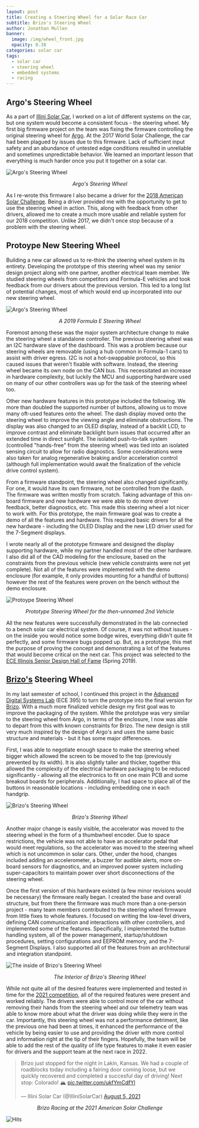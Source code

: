 ```yaml
---
layout: post
title: Creating a Steering Wheel for a Solar Race Car
subtitle: Brizo's Steering Wheel
author: Jonathan Mullen
banner:
  image: /img/wheel_front.jpg
  opacity: 0.38
categories: solar car
tags:
  - solar car
  - steering wheel
  - embedded systems
  - racing
---
```


## Argo's Steering Wheel

As a part of [Illini Solar Car](https://www.illinisolarcar.com/), I worked on a lot of different systems on the car, but one system would become a consistent focus - the steering wheel. My first big firmware project on the team was fixing the firmware controlling the original steering wheel for [Argo](https://www.illinisolarcar.com/argo). At the 2017 World Solar Challenge, the car had been plagued by issues due to this firmware. Lack of sufficient input safety and an abundance of untested edge conditions resulted in unreliable and sometimes unpredictable behavior. We learned an important lesson that everything is much harder once you put it together on a solar car.

![Argo's Steering Wheel](/img/argo_wheel.jpg)
<p align="center"><i>Argo's Steering Wheel<br></i></p>

As I re-wrote this firmware I also became a driver for the [2018 American Solar Challenge](https://www.illinisolarcar.com/asc-2018). Being a driver provided me with the opportunity to get to use the steering wheel in action. This, along with feedback from other drivers, allowed me to create a much more usable and reliable system for our 2018 competition. Unlike 2017, we didn't once stop because of a problem with the steering wheel.

## Protoype New Steering Wheel

Building a new car allowed us to re-think the steering wheel system in its entirety. Developing the prototype of this steering wheel was my senior design project along with one partner, another electrical team member. We studied steering wheels from competitors and Formula-E vehicles and took feedback from our drivers about the previous version. This led to a long list of potential changes, most of which would end up incorporated into our new steering wheel.

![Argo's Steering Wheel](/img/formulae_wheel.jpg)
<p align="center"><i>A 2019 Formula E Steering Wheel<br></i></p>

Foremost among these was the major system architecture change to make the steering wheel a standalone controller. The previous steering wheel was an I2C hardware slave of the dashboard. This was a problem because our steering wheels are removable (using a hub common in Formula-1 cars) to assist with driver egress. I2C is not a hot-swappable protocol, so this caused issues that weren't fixable with software. Instead, the steering wheel became its own node on the CAN bus. This necessitated an increase in hardware complexity, but luckily the MCU and supporting hardware used on many of our other controllers was up for the task of the steering wheel too.

Other new hardware features in this prototype included the following. We more than doubled the supported number of buttons, allowing us to move many oft-used features onto the wheel. The dash display moved onto the steering wheel to improve the viewing angle and eliminate obstructions. The display was also changed to an OLED display, instead of a backlit LCD, to improve contrast and eliminate backlight burn issues that occurred after an extended time in direct sunlight. The isolated push-to-talk system (controlled "hands-free" from the steering wheel) was tied into an isolated sensing circuit to allow for radio diagnostics. Some considerations were also taken for analog regenerative braking and/or acceleration control (although full implementation would await the finalization of the vehicle drive control system).

From a firmware standpoint, the steering wheel also changed significantly. For one, it would have its own firmware, not be controlled from the dash. The firmware was written mostly from scratch. Taking advantage of this on-board firmware and new hardware we were able to do more driver feedback, better diagnostics, etc. This made this steering wheel a lot nicer to work with. For this prototype, the main firmware goal was to create a demo of all the features and hardware. This required basic drivers for all the new hardware - including the OLED Display and the new LED driver used for the 7-Segment displays.

I wrote nearly all of the prototype firmware and designed the display supporting hardware, while my partner handled most of the other hardware. I also did all of the CAD modeling for the enclosure, based on the constraints from the previous vehicle (new vehicle constraints were not yet complete). Not all of the features were implemented with the demo enclosure (for example, it only provides mounting for a handful of buttons) however the rest of the features were proven on the bench without the demo enclosure.

![Protoype Steering Wheel](/img/prototype_wheel.jpg)
<p align="center"><i>Prototype Steering Wheel for the then-unnamed 2nd Vehicle<br></i></p>

All the new features were successfully demonstrated in the lab connected to a bench solar car electrical system. Of course, it was not without issues - on the inside you would notice some bodge wires, everything didn't quite fit perfectly, and some firmware bugs popped up. But, as a prototype, this met the purpose of proving the concept and demonstrating a lot of the features that would become critical on the next car. This project was selected to the [ECE Illinois Senior Design Hall of Fame](https://courses.engr.illinois.edu/ece445/hall-of-fame.asp) (Spring 2019).


## [Brizo's](https://www.illinisolarcar.com/brizo) Steering Wheel

In my last semester of school, I continued this project in the [Advanced Digital Systems Lab](https://wiki.illinois.edu/wiki/display/ece395/Illini+Solar+Car+Steering+Wheel) (ECE 395) to turn the prototype into the final version for [Brizo](https://www.illinisolarcar.com/brizo). With a much more finalized vehicle design my first goal was to improve the packaging of the system. While the prototype was very similar to the steering wheel from Argo, in terms of the enclosure, I now was able to depart from this with known constraints for Brizo. The new design is still very much inspired by the design of Argo's and uses the same basic structure and materials - but it has some major differences.

First, I was able to negotiate enough space to make the steering wheel bigger which allowed the screen to be moved to the top (previously prevented by its width). It is also slightly taller and thicker, together this allowed the complexity of the electrical hardware packaging to be reduced significantly - allowing all the electronics to fit on one main PCB and some breakout boards for peripherals. Additionally, I had space to place all of the buttons in reasonable locations - including embedding one in each handgrip.

![Brizo's Steering Wheel](/img/wheel_front.jpg)
<p align="center"><i>Brizo's Steering Wheel<br></i></p>

Another major change is easily visible, the accelerator was moved to the steering wheel in the form of a thumbwheel encoder. Due to space restrictions, the vehicle was not able to have an accelerator pedal that would meet regulations, so the accelerator was moved to the steering wheel which is not uncommon in solar cars. Other, under the hood, changes included adding an accelerometer, a buzzer for audible alerts, more on-board sensors for diagnostics, and an improved power system including super-capacitors to maintain power over short disconnections of the steering wheel.

Once the first version of this hardware existed (a few minor revisions would be necessary) the firmware really began. I created the base and overall structure, but from there the firmware was much more than a one-person project - many team members contributed to the steering wheel firmware from little fixes to whole features. I focused on writing the low-level drivers, defining CAN communication and interactions with other controllers, and implemented some of the features. Specifically, I implemented the button handling system, all of the power management, startup/shutdown procedures, setting configurations and EEPROM memory, and the 7-Segment Displays. I also supported all of the features from an architectural and integration standpoint.

![The inside of Brizo's Steering Wheel](/img/wheel_inside.jpg)
<p align="center"><i>The Interior of Brizo's Steering Wheel<br></i></p>

While not quite all of the desired features were implemented and tested in time for the [2021 competition](https://www.illinisolarcar.com/asc-2021), all of the required features were present and worked reliably. The drivers were able to control more of the car without removing their hands from the steering wheel and our telemetry team was able to know more about what the driver was doing while they were in the car. Importantly, this steering wheel was not a performance detriment, like the previous one had been at times, it enhanced the performance of the vehicle by being easier to use and providing the driver with more control and information right at the tip of their fingers. Hopefully, the team will be able to add the rest of the quality of life type features to make it even easier for drivers and the support team at the next race in 2022.

<blockquote class="twitter-tweet tw-align-center"><p lang="en" dir="ltr">Brizo just stopped for the night in Lakin, Kansas. We had a couple of roadblocks today including a fairing door coming loose, but we quickly recovered and completed a succesful day of driving! Next stop: Colorado! 🏔 <a href="https://t.co/ukfYmCdfYl">pic.twitter.com/ukfYmCdfYl</a></p>&mdash; Illini Solar Car (@IlliniSolarCar) <a href="https://twitter.com/IlliniSolarCar/status/1423094672793260032?ref_src=twsrc%5Etfw">August 5, 2021</a></blockquote> 

<p align="center"><i>Brizo Racing at the 2021 American Solar Challenge<br></i></p>

![Hits](https://hitcounter.pythonanywhere.com/count/tag.svg?url=https%3A%2F%2Fjtmullen.github.io%2Fsolar%2Fcar%2F2021%2F08%2F28%2FSolar-Car-Steering-Wheel.html)

<script async src="https://platform.twitter.com/widgets.js" charset="utf-8"></script> 